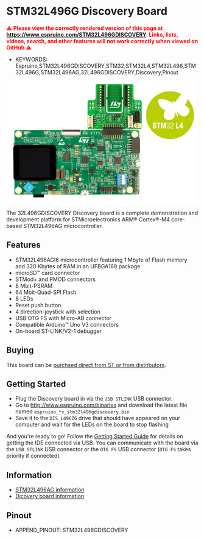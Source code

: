 <!--- Copyright (c) 2018 Gordon Williams, Pur3 Ltd. See the file LICENSE for copying permission. -->
STM32L496G Discovery Board
==========================

<span style="color:red">:warning: **Please view the correctly rendered version of this page at https://www.espruino.com/STM32L496GDISCOVERY. Links, lists, videos, search, and other features will not work correctly when viewed on GitHub** :warning:</span>

* KEYWORDS: Espruino,STM32L496GDISCOVERY,STM32,STM32L4,STM32L496,STM32L496G,STM32L496AG,32L496GDISCOVERY,Discovery,Pinout

![STM32L496G Discovery Board](STM32L496GDISCOVERY/board.jpg)

The 32L496GDISCOVERY Discovery board is a complete demonstration and development platform for STMicroelectronics ARM® Cortex®-M4 core-based STM32L496AG microcontroller.


Features
--------

* STM32L496AGI6 microcontroller featuring 1 Mbyte of Flash memory and 320 Kbytes of RAM in an UFBGA169 package
* microSD™ card connector
* STMod+ and PMOD connectors
* 8 Mbit-PSRAM
* 64 Mbit-Quad-SPI Flash
* 8 LEDs
* Reset push button
* 4 direction-joystick with selection
* USB OTG FS with Micro-AB connector
* Compatible Arduino™ Uno V3 connectors
* On-board ST-LINK/V2-1 debugger


<a name="buy"></a>Buying
-------------------------

This board can be [purchsed direct from ST or from distributors](http://www.st.com/en/evaluation-tools/32l496gdiscovery.html#samplebuy-scroll).


Getting Started
----------------

* Plug the Discovery board in via the `USB STLINK` USB connector.
* Go to http://www.espruino.com/binaries and download the latest file named `espruino_*v_stm32l496gdiscovery.bin`
* Save it to the `DIS_L496ZG` drive that should have appeared on your computer and wait for the LEDs on the board to stop flashing

And you're ready to go! Follow the [Getting Started Guide](/Quick+Start) for details
on getting the IDE connected via USB. You can communicate with the board via the
`USB STLINK` USB connector or the `OTG FS` USB connector (`OTG FS` takes priority if connected).


Information
-----------

* [STM32L496AG information](http://www.st.com/en/microcontrollers/stm32l496ag.html)
* [Dicovery board information](http://www.st.com/en/evaluation-tools/32l496gdiscovery.html)


<a name="pinout"></a>Pinout
---------------------------

* APPEND_PINOUT: STM32L496GDISCOVERY

